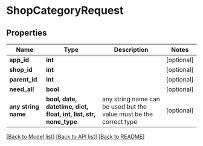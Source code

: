 # ShopCategoryRequest


## Properties
Name | Type | Description | Notes
------------ | ------------- | ------------- | -------------
**app_id** | **int** |  | [optional] 
**shop_id** | **int** |  | [optional] 
**parent_id** | **int** |  | [optional] 
**need_all** | **bool** |  | [optional] 
**any string name** | **bool, date, datetime, dict, float, int, list, str, none_type** | any string name can be used but the value must be the correct type | [optional]

[[Back to Model list]](../README.md#documentation-for-models) [[Back to API list]](../README.md#documentation-for-api-endpoints) [[Back to README]](../README.md)


